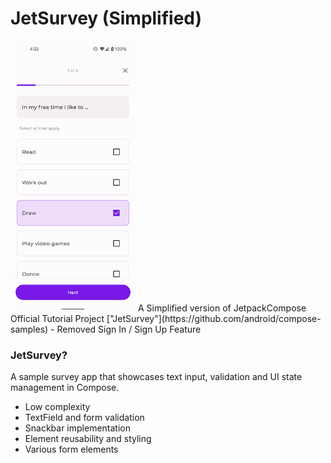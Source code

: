 # JetSurvey (Simplified)
<img src="Jetsurvey.png" alt="Jetpack Compose Samples" width="200" />
A Simplified version of JetpackCompose Official Tutorial Project ["JetSurvey"](https://github.com/android/compose-samples)
- Removed Sign In  / Sign Up Feature

### JetSurvey?
A sample survey app that showcases text input, validation and UI state management in Compose.

- Low complexity
- TextField and form validation
- Snackbar implementation
- Element reusability and styling
- Various form elements
